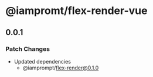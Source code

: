 # @iampromt/flex-render-vue

## 0.0.1

### Patch Changes

- Updated dependencies
  - @iamprompt/flex-render@0.1.0
